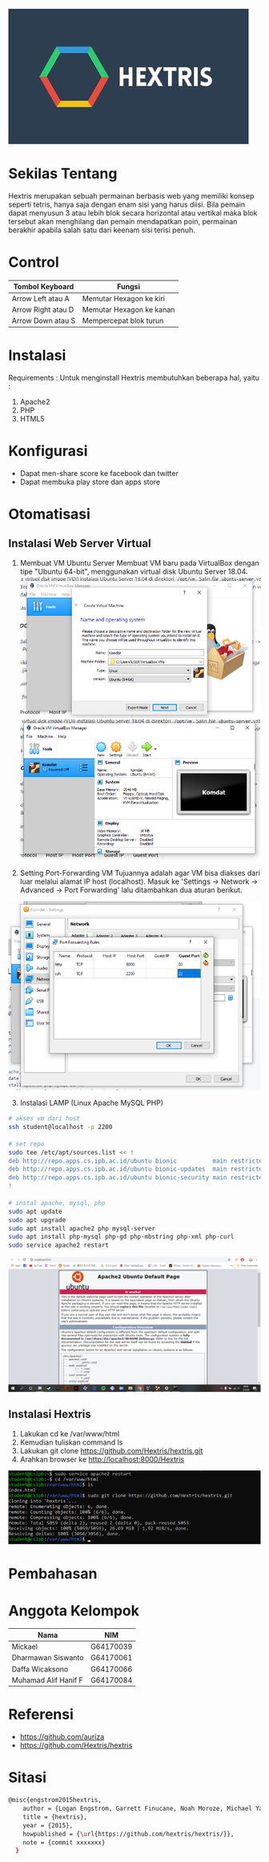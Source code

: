 ![Hextris](Hextris.jpg)

# Sekilas Tentang
Hextris merupakan sebuah permainan berbasis web yang memiliki konsep seperti tetris, hanya saja dengan enam sisi yang harus diisi. Bila pemain dapat menyusun 3 atau lebih blok secara horizontal atau vertikal maka blok tersebut akan menghilang dan pemain mendapatkan poin, permainan berakhir apabila salah satu dari keenam sisi terisi penuh.

# Control
| Tombol Keyboard | Fungsi |
| ----- | ----- |
| Arrow Left atau A | Memutar Hexagon ke kiri |
| Arrow Right atau D | Memutar Hexagon ke kanan |
| Arrow Down atau S | Mempercepat blok turun |


# Instalasi
  Requirements : 
  Untuk menginstall Hextris membutuhkan beberapa hal, yaitu :
  1. Apache2
  2. PHP
  3. HTML5
  
# Konfigurasi
  - Dapat men-share score ke facebook dan twitter
  - Dapat membuka play store dan apps store
  
# Otomatisasi

## Instalasi Web Server Virtual
1. Membuat VM Ubuntu Server
Membuat VM baru pada VirtualBox dengan tipe "Ubuntu 64-bit", menggunakan virtual disk Ubuntu Server 18.04.
![Membuat VM](Screenshot-1.png)
![Membuat VM2](Screenshot-2.png)



2. Setting Port-Forwarding VM
Tujuannya adalah agar VM bisa diakses dari luar melalui alamat IP host (localhost). Masuk ke 'Settings -> Network -> Advanced -> Port Forwarding' lalu ditambahkan dua aturan berikut.

  ![Port-Forwarding](Screenshot-3.png)

3. Instalasi LAMP (Linux Apache MySQL PHP)
  ```bash
# akses vm dari host
ssh student@localhost -p 2200

# set repo
sudo tee /etc/apt/sources.list << !
deb http://repo.apps.cs.ipb.ac.id/ubuntu bionic          main restricted universe multiverse
deb http://repo.apps.cs.ipb.ac.id/ubuntu bionic-updates  main restricted universe multiverse
deb http://repo.apps.cs.ipb.ac.id/ubuntu bionic-security main restricted universe multiverse
!

# instal apache, mysql, php
sudo apt update
sudo apt upgrade
sudo apt install apache2 php mysql-server
sudo apt install php-mysql php-gd php-mbstring php-xml php-curl
sudo service apache2 restart
  ```

  ![Apache](Screenshot-7.png)

## Instalasi Hextris
1. Lakukan cd ke /var/www/html
2. Kemudian tuliskan command ls
3. Lakukan git clone <https://github.com/Hextris/hextris.git> 
4. Arahkan browser ke <http://localhost:8000/Hextris>

  ![Instalasi Hextris](Screenshot-8.png)
    
# Pembahasan

# Anggota Kelompok
| Nama | NIM | 
| ----- | ----- |
| Mickael | G64170039 | 
| Dharmawan Siswanto | G64170061 | 
| Daffa Wicaksono | G64170066 | 
| Muhamad Alif Hanif F | G64170084 | 

 # Referensi
- <https://github.com/auriza>
- <https://github.com/Hextris/hextris>

# Sitasi
```bash
@misc{engstrom2015hextris,
    author = {Logan Engstrom, Garrett Finucane, Noah Moroze, Michael Yang},
    title = {hextris},
    year = {2015},
    howpublished = {\url{https://github.com/hextris/hextris/}},
    note = {commit xxxxxxx}
  }
```
